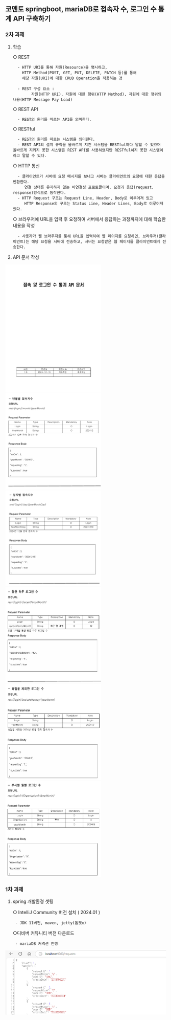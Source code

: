 ## 코멘토 springboot, mariaDB로 접속자 수, 로그인 수 통계 API 구축하기


### 2차 과제

1. 학습

   ○ REST

         - HTTP URI를 통해 자원(Resource)을 명시하고,
           HTTP Method(POST, GET, PUT, DELETE, PATCH 등)를 통해
           해당 자원(URI)에 대한 CRUD Operation을 적용하는 것
   
         - REST 구성 요소 : 
               자원(HTTP URI), 자원에 대한 행위(HTTP Method), 자원에 대한 행위의 내용(HTTP Message Pay Load)

   ○ REST API

         - REST의 원리를 따르는 API를 의미한다.

   ○ RESTful

         - REST의 원리를 따르는 시스템을 의미한다.
         - REST API의 설계 규칙을 올바르게 지킨 시스템을 RESTful하다 말할 수 있으며 올바르게 지키지 못한 시스템은 REST API를 사용하였지만 RESTful하지 못한 시스템이라고 말할 수 있다.

   ○ HTTP 통신

         - 클라이언트가 서버에 요청 메시지를 보내고 서버는 클라이언트의 요청에 대한 응답을 반환한다. 
            연결 상태를 유지하지 않는 비연결성 프로토콜이며, 요청과 응답(request, response)방식으로 동작한다.
         - HTTP Request 구조는 Request Line, Header, Body로 이루어져 있고
            HTTP Response의 구조는 Status Line, Header Lines, Body로 이루어져 있다.

   ○ 브라우저에 URL을 입력 후 요청하여 서버에서 응답하는 과정까지에 대해 학습한 내용을 작성
         
         - 사용자가 웹 브라우저를 통해 URL을 입력하여 웹 페이지를 요청하면, 브라우저(클라이언트)는 해당 요청을 서버에 전송하고, 서버는 요청받은 웹 페이지를 클라이언트에게 전송한다.




2. API 문서 작성

<img src="images/img_6.png" width="300" height="400"/>
<img src="images/img_1.png" width="300" height="300"/>
<img src="images/img_2.png" width="300" height="300"/>
<img src="images/img_3.png" width="300" height="300"/>
<img src="images/img_4.png" width="300" height="300"/>
<img src="images/img_5.png" width="300" height="300"/>



### 1차 과제
1. spring 개발환경 셋팅

   ○ IntelliJ Community 버전 설치 ( 2024.01 )
        
        - JDK 11버전, maven, jetty(톰캣x)

   ○디비버 커뮤니티 버전 다운로드

        - mariaDB 커넥션 진행
![img.png](images/img.png)




